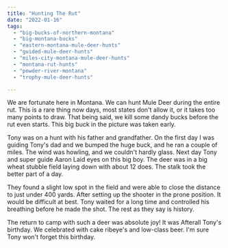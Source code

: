 ```yaml
---
title: "Hunting The Rut"
date: "2022-01-16"
tags: 
  - "big-bucks-of-northern-montana"
  - "big-montana-bucks"
  - "eastern-montana-mule-deer-hunts"
  - "guided-mule-deer-hunts"
  - "miles-city-montana-mule-deer-hunts"
  - "montana-rut-hunts"
  - "powder-river-montana"
  - "trophy-mule-deer-hunts"

---
```


We are fortunate here in Montana. We can hunt Mule Deer during the entire rut. This is a rare thing now days, most states don't allow it, or it takes too many points to draw. That being said, we kill some dandy bucks before the rut even starts. This big buck in the picture was taken early.

Tony was on a hunt with his father and grandfather. On the first day I was guiding Tony's dad and we bumped the huge buck, and he ran a couple of miles. The wind was howling, and we couldn't hardly glass. Next day Tony and super guide Aaron Laid eyes on this big boy. The deer was in a big wheat stubble field laying down with about 12 does. The stalk took the better part of a day.

They found a slight low spot in the field and were able to close the distance to just under 400 yards. After setting up the shooter in the prone position. It would be difficult at best. Tony waited for a long time and controlled his breathing before he made the shot. The rest as they say is history.

The return to camp with such a deer was absolute joy! It was Afterall Tony's birthday. We celebrated with cake ribeye's and low-class beer. I'm sure Tony won't forget this birthday.
